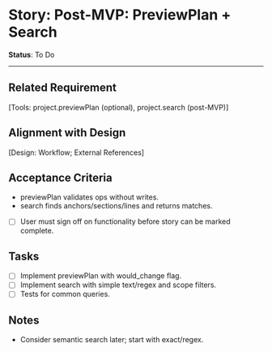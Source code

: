 # Story: Post-MVP: PreviewPlan + Search

**Status**: To Do

---

## Related Requirement

[Tools: project.previewPlan (optional), project.search (post-MVP)]

## Alignment with Design

[Design: Workflow; External References]

## Acceptance Criteria

- previewPlan validates ops without writes.
- search finds anchors/sections/lines and returns matches.
- [ ] User must sign off on functionality before story can be marked complete.

## Tasks

- [ ] Implement previewPlan with would_change flag.
- [ ] Implement search with simple text/regex and scope filters.
- [ ] Tests for common queries.

## Notes

- Consider semantic search later; start with exact/regex.
